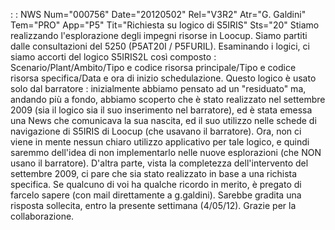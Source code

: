  :  : NWS Num="000756" Date="20120502" Rel="V3R2" Atr="G. Galdini" Tem="PRO" App="P5" Tit="Richiesta su logico di S5IRIS" Sts="20"
Stiamo realizzando l'esplorazione degli impegni risorse in Loocup.
Siamo partiti dalle consultazioni del 5250 (P5AT20I / P5FURIL).
Esaminando i logici, ci siamo accorti del logico S5IRIS2L così composto : 
Scenario/Plant/Ambito/Tipo e codice risorsa principale/Tipo e codice risorsa specifica/Data e ora di
inizio schedulazione.
Questo logico è usato solo dal barratore :  inizialmente abbiamo pensato ad un "residuato" ma, andando
più a fondo, abbiamo scoperto che è stato realizzato nel settembre 2009 (sia il logico sia il suo inserimento nel barratore), ed è stata emessa una News che comunicava la sua nascita, ed il suo utilizzo nelle schede di navigazione di S5IRIS di Loocup (che usavano il barratore).
Ora, non ci viene in mente nessun chiaro utilizzo applicativo per tale logico, e quindi saremmo dell'idea di non implementarlo nelle nuove esplorazioni (che NON usano il barratore).
D'altra parte, vista la completezza dell'intervento del settembre 2009, ci pare che sia stato realizzato in base a una richista specifica.
Se qualcuno di voi ha qualche ricordo in merito, è pregato di farcelo sapere (con mail direttamente
a g.galdini).
Sarebbe gradita una risposta sollecita, entro la presente settimana (4/05/12).
Grazie per la collaborazione.
